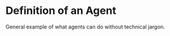 # Definition of an Agent

General example of what agents can do without technical jargon. 

<!-- TODO: @jofthomas -->